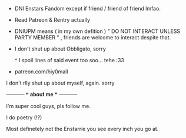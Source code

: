 - DNI Enstars Fandom except if friend / friend of friend lmfao.
- Read Patreon & Rentry actually 
- DNIUPM means ( in my own defition ) " DO NOT INTERACT UNLESS PARTY MEMBER " , friends are welcome to interact despite that.

- I don't shut up about Obbligato, sorry

   ^ I spoil lines of said event too soo... tehe :33 
   
- patreon.com/hiy0mail

I don't rlly shut up about myself, again. sorry

   ───── ❝ 𝐚𝐛𝐨𝐮𝐭 𝐦𝐞 ❞ ─────
   
I'm super cool guys, pls follow me.

I do poetry (!?)

Most definetely not the Enstarrie you see every inch you go at.

<!---
wiifums/wiifums is a ✨ special ✨ repository because its `README.md` (this file) appears on your GitHub profile.
You can click the Preview link to take a look at your changes.
--->
